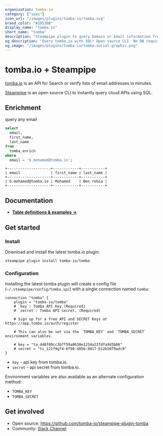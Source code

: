 ```yaml
---
organization: tomba-io
category: ["saas"]
icon_url: "/images/plugins/tomba-io/tomba.svg"
brand_color: "#1853DB"
display_name: "tomba.io"
short_name: "tomba"
description: "Steampipe plugin to query Domain or Email information from tomba.io."
og_description: "Query tomba.io with SQL! Open source CLI. No DB required."
og_image: "/images/plugins/tomba-io/tomba-social-graphic.png"
---
```


# tomba.io + Steampipe

[tomba.io](https://tomba.io) is an API for Search or verify lists of email addresses in minutes.

[Steampipe](https://steampipe.io) is an open source CLI to instantly query cloud APIs using SQL.

## Enrichment

query any email

```sql
select
  email,
  first_name,
  last_name
from
  tomba_enrich
where
  email = 'b.mohamed@tomba.io';
```

```
+--------------------+------------+-----------+
| email              | first_name | last_name |
+--------------------+------------+-----------+
| b.mohamed@tomba.io | Mohamed    | Ben rebia |
+--------------------+------------+-----------+
```

## Documentation

- **[Table definitions & examples →](/plugins/tomba-io/tomba/tables)**

## Get started

### Install

Download and install the latest tomba.io plugin:

```bash
steampipe plugin install tomba-io/tomba
```

### Configuration

Installing the latest tomba plugin will create a config file (`~/.steampipe/config/tomba.spc`) with a single connection named `tomba`:

```hcl
connection "tomba" {
    plugin = "tomba-io/tomba"
    # `key`: Tomba API Key.(Required)
    # `secret`: Tomba API secret. (Required)

    # Sign up for a free API and SECRET Keys at https://app.tomba.io/auth/register

    # This can also be set via the `TOMBA_KEY` and `TOMBA_SECRET` environment variables.

    # key = "ta_d40f89cc3b7f59a0638e1234a22fdfa9d3b86"
    # secret = "ts_121f9gf4-6f90-4856-9017-b12b5079adc9"
}
```

- `key` - api key from tomba.io.
- `secret` - api secret from tomba.io.

Environment variables are also available as an alternate configuration method:

- `TOMBA_KEY`
- `TOMBA_SECRET`

## Get involved

- Open source: https://github.com/tomba-io/steampipe-plugin-tomba
- Community: [Slack Channel](https://steampipe.io/community/join)
